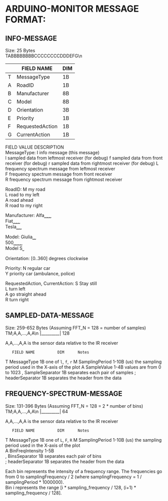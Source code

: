 # ARDUINO-MONITOR MESSAGE FORMAT:


## INFO-MESSAGE

Size: 25 Bytes  
TABBBBBBBBCCCCCCCCDDDEFG\n

|   |  FIELD NAME       | DIM |
|---|-------------------|-----|
| T |  MessageType      | 1B  |
| A |  RoadID           | 1B  |
| B |  Manufacturer     | 8B  |
| C |  Model            | 8B  |
| D |  Orientation      | 3B  |
| E |  Priority         | 1B  |
| F |  RequestedAction  | 1B  | // The action the car wants to do
| G |  CurrentAction    | 1B  | // The action the car is doing to cooperate with the network

 FIELD              VALUE       DESCRIPTION  
 MessageType:       I           info message (this message)  
                    l           sampled data from leftmost receiver (for debug)
                    f           sampled data from front receiver (for debug)
                    r           sampled data from rightmost receiver (for debug)
                    L           frequency spectrum message from leftmost receiver  
                    F           frequency spectrum message from front receiver  
                    R           frequency spectrum message from rightmost receiver

 RoadID:            M           my road  
                    L           road to my left  
                    A           road ahead  
                    R           road to my right

 Manufacturer:      Alfa⎵⎵⎵⎵  
                    Fiat⎵⎵⎵⎵  
                    Tesla⎵⎵⎵

 Model:             Giulia⎵⎵  
                    500⎵⎵⎵⎵⎵  
                    Model S⎵

 Orientation:       [0..360]    degrees clockwise

 Priority:          N           regular car  
                    Y           priority car (ambulance, police)

 RequestedAction,
 CurrentAction:     S           Stay still  
                    L           turn left  
                    A           go straight ahead  
                    R           turn right


## SAMPLED-DATA-MESSAGE

Size: 259-652 Bytes (Assuming FFT_N = 128 = number of samples)
TM;A,A,...,A,A\n
   |_________|
       128

A,A,...,A,A     is the sensor data relative to the IR receiver

       FIELD NAME          DIM      Notes
T      MessageType         1B       one of `l`, `f`, `r`
M      SamplingPeriod      1-10B    (us) the sampling period used in the X-axis of the plot
A      SampleValue         1-4B     values are from 0 to 1023
,      SampleSeparator     1B       separates each pair of samples
;      headerSeparator     1B       separates the header from the data


## FREQUENCY-SPECTRUM-MESSAGE

Size: 131-396 Bytes (Assuming FFT_N = 128 = 2 * number of bins)  
TM;A,A,...,A,A\n
   |_________|
       64

A,A,...,A,A     is the sensor data relative to the IR receiver

       FIELD NAME          DIM      Notes  
T      MessageType         1B       one of `L`, `F`, `R`
M      SamplingPeriod      1-10B    (us) the sampling period used in the X-axis of the plot  
A      BinFreqIntensity    1-5B  
,      BinsSeparator       1B       separates each pair of bins  
;      headerSeparator     1B       separates the header from the data

Each bin represents the intensity of a frequency range. The frequencies go from 0 to samplingFrequency / 2 (where samplingFrequency = 1 / samplingPeriod * 1000000).  
Bin i represents the range [i * sampling_frequency / 128, (i+1) * sampling_frequency / 128].